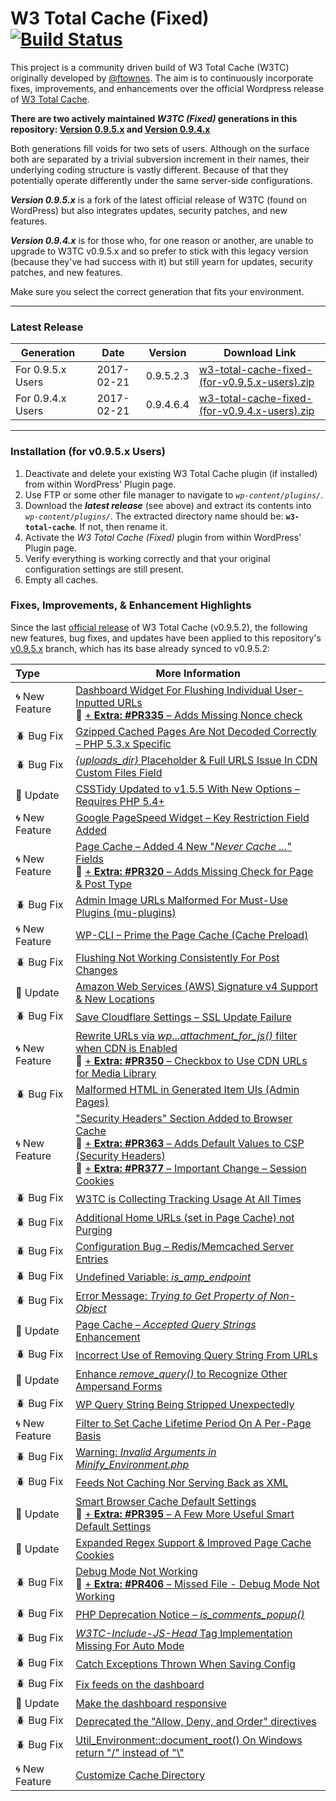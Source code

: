 # W3 Total Cache (Fixed) [![Build Status](https://travis-ci.org/szepeviktor/w3-total-cache-fixed.svg?branch=v0.9.5.x)](https://travis-ci.org/szepeviktor/w3-total-cache-fixed)

This project is a community driven build of W3 Total Cache (W3TC) originally developed by [@ftownes](https://github.com/ftownes).  The aim is to continuously incorporate fixes, improvements, and enhancements over the official Wordpress release of [W3 Total Cache](https://wordpress.org/plugins/w3-total-cache/).

[DONE]: http://i65.tinypic.com/2dbjpn6.png "Feature Integrated"
[PENDING]: http://i68.tinypic.com/25000tw.png "Still Pending"

**There are two actively maintained _W3TC (Fixed)_ generations in this repository: [Version 0.9.5.x](https://github.com/szepeviktor/w3-total-cache-fixed/tree/v0.9.5.x) and [Version 0.9.4.x](https://github.com/szepeviktor/w3-total-cache-fixed/tree/v0.9.4.x)**<br>

Both generations fill voids for two sets of users.  Although on the surface both are separated by a trivial subversion increment in their names, their underlying coding structure is vastly different.  Because of that they potentially operate differently under the same server-side configurations.

**_Version 0.9.5.x_** is a fork of the latest official release of W3TC (found on WordPress) but also integrates updates, security patches, and new features.

**_Version 0.9.4.x_** is for those who, for one reason or another, are unable to upgrade to W3TC v0.9.5.x and so prefer to stick with this legacy version (because they've had success with it) but still yearn for updates, security patches, and new features.

Make sure you select the correct generation that fits your environment.

---

### Latest Release

| Generation    | Date |Version | Download Link
| ------------- |:-------------:|:-----:|-----|
| For 0.9.5.x Users      | 2017-02-21 | 0.9.5.2.3 | [w3-total-cache-fixed-(for-v0.9.5.x-users).zip](https://github.com/szepeviktor/w3-total-cache-fixed/releases/download/0.9.5.2.3/w3-total-cache-fixed-for-v0.9.5.x-users.zip) 
| For 0.9.4.x Users      | 2017-02-21 | 0.9.4.6.4 | [w3-total-cache-fixed-(for-v0.9.4.x-users).zip](https://github.com/szepeviktor/w3-total-cache-fixed/releases/download/0.9.4.6.4/w3-total-cache-fixed-for-v0.9.4.x-users.zip)

---

### Installation (for v0.9.5.x Users)

1. Deactivate and delete your existing W3 Total Cache plugin (if installed) from within WordPress' Plugin page.
1. Use FTP or some other file manager to navigate to _`wp-content/plugins/`_.
1. Download the **_latest release_** (see above) and extract its contents into _`wp-content/plugins/`_. The extracted directory name should be: **`w3-total-cache`**.  If not, then rename it.
1. Activate the _W3 Total Cache (Fixed)_ plugin from within WordPress' Plugin page.
1. Verify everything is working correctly and that your original configuration settings are still present.
1. Empty all caches.

### Fixes, Improvements, & Enhancement Highlights

Since the last [official release](https://wordpress.org/plugins/w3-total-cache/) of W3 Total Cache (v0.9.5.2), the following new features, bug fixes, and updates have been applied to this repository's [v0.9.5.x](https://github.com/szepeviktor/w3-total-cache-fixed/tree/v0.9.5.x) branch, which has its base already synced to v0.9.5.2:

Type | More Information |
:--- | --- |
:cyclone: New Feature | [Dashboard Widget For Flushing Individual User-Inputted URLs](https://github.com/szepeviktor/w3-total-cache-fixed/commit/f098003e8e4b4a3dbc2504b8a47b62205d5f6b9b)<br>:wrench: [+ **Extra: #PR335** &ndash; Adds Missing Nonce check](https://github.com/szepeviktor/w3-total-cache-fixed/pull/335) |
:beetle: Bug Fix | [Gzipped Cached Pages Are Not Decoded Correctly &ndash; PHP 5.3.x Specific](https://github.com/szepeviktor/w3-total-cache-fixed/pull/313) |
:beetle: Bug Fix | [_{uploads_dir}_ Placeholder & Full URLS Issue In CDN Custom Files Field](https://github.com/szepeviktor/w3-total-cache-fixed/pull/316) |
:diamond_shape_with_a_dot_inside: Update | [CSSTidy Updated to v1.5.5 With New Options &ndash; Requires PHP 5.4+](https://github.com/szepeviktor/w3-total-cache-fixed/pull/317) |
:cyclone: New Feature | [Google PageSpeed Widget &ndash; Key Restriction Field Added](https://github.com/szepeviktor/w3-total-cache-fixed/pull/318) |
:cyclone: New Feature | [Page Cache &ndash; Added 4 New "_Never Cache ..._" Fields](https://github.com/szepeviktor/w3-total-cache-fixed/pull/319)<br>:wrench: [+ **Extra: #PR320** &ndash; Adds Missing Check for Page & Post Type](https://github.com/szepeviktor/w3-total-cache-fixed/pull/320) |
:beetle: Bug Fix | [Admin Image URLs Malformed For Must-Use Plugins (mu-plugins)](https://github.com/szepeviktor/w3-total-cache-fixed/pull/322) |
:cyclone: New Feature | [WP-CLI &ndash; Prime the Page Cache (Cache Preload)](https://github.com/szepeviktor/w3-total-cache-fixed/pull/324) |
:beetle: Bug Fix | [Flushing Not Working Consistently For Post Changes](https://github.com/szepeviktor/w3-total-cache-fixed/pull/331) |
:diamond_shape_with_a_dot_inside: Update | [Amazon Web Services (AWS) Signature v4 Support & New Locations](https://github.com/szepeviktor/w3-total-cache-fixed/pull/332) |
:beetle: Bug Fix | [Save Cloudflare Settings &ndash; SSL Update Failure](https://github.com/szepeviktor/w3-total-cache-fixed/pull/334) |
:cyclone: New Feature | [Rewrite URLs via _wp_..._attachment_for_js()_ filter when CDN is Enabled](https://github.com/szepeviktor/w3-total-cache-fixed/pull/336)<br>:wrench: [+ **Extra: #PR350** &ndash; Checkbox to Use CDN URLs for Media Library](https://github.com/szepeviktor/w3-total-cache-fixed/pull/350) |
:beetle: Bug Fix | [Malformed HTML in Generated Item UIs (Admin Pages)](https://github.com/szepeviktor/w3-total-cache-fixed/pull/343) |
:cyclone: New Feature | ["Security Headers" Section Added to Browser Cache](https://github.com/szepeviktor/w3-total-cache-fixed/pull/344)<br>:wrench: [+ **Extra: #PR363** &ndash; Adds Default Values to CSP (Security Headers)](https://github.com/szepeviktor/w3-total-cache-fixed/pull/363)<br>:wrench: [+ **Extra: #PR377** &ndash; Important Change &ndash; Session Cookies](https://github.com/szepeviktor/w3-total-cache-fixed/pull/377) |
:beetle: Bug Fix | [W3TC is Collecting Tracking Usage At All Times](https://github.com/szepeviktor/w3-total-cache-fixed/pull/349) |
:beetle: Bug Fix | [Additional Home URLs (set in Page Cache) not Purging](https://github.com/szepeviktor/w3-total-cache-fixed/pull/357) |
:beetle: Bug Fix | [Configuration Bug &ndash; Redis/Memcached Server Entries](https://github.com/szepeviktor/w3-total-cache-fixed/pull/367) |
:beetle: Bug Fix | [Undefined Variable: _is_amp_endpoint_](https://github.com/szepeviktor/w3-total-cache-fixed/pull/370) |
:beetle: Bug Fix | [Error Message: _Trying to Get Property of Non-Object_](https://github.com/szepeviktor/w3-total-cache-fixed/pull/376) |
:diamond_shape_with_a_dot_inside: Update | [Page Cache &ndash; _Accepted Query Strings_ Enhancement](https://github.com/szepeviktor/w3-total-cache-fixed/pull/380) |
:beetle: Bug Fix | [Incorrect Use of Removing Query String From URLs](https://github.com/szepeviktor/w3-total-cache-fixed/pull/382) |
:diamond_shape_with_a_dot_inside: Update | [Enhance _remove_query()_ to Recognize Other Ampersand Forms](https://github.com/szepeviktor/w3-total-cache-fixed/pull/383) |
:beetle: Bug Fix | [WP Query String Being Stripped Unexpectedly](https://github.com/szepeviktor/w3-total-cache-fixed/pull/384) |
:cyclone: New Feature | [Filter to Set Cache Lifetime Period On A Per-Page Basis](https://github.com/szepeviktor/w3-total-cache-fixed/pull/388) |
:beetle: Bug Fix | [Warning: _Invalid Arguments in Minify_Environment.php_](https://github.com/szepeviktor/w3-total-cache-fixed/pull/389) |
:beetle: Bug Fix | [Feeds Not Caching Nor Serving Back as XML](https://github.com/szepeviktor/w3-total-cache-fixed/pull/393) |
:diamond_shape_with_a_dot_inside: Update | [Smart Browser Cache Default Settings](https://github.com/szepeviktor/w3-total-cache-fixed/pull/394)<br>:wrench: [+ **Extra: #PR395** &ndash; A Few More Useful Smart Default Settings](https://github.com/szepeviktor/w3-total-cache-fixed/pull/395) |
:diamond_shape_with_a_dot_inside: Update | [Expanded Regex Support & Improved Page Cache Cookies](https://github.com/szepeviktor/w3-total-cache-fixed/pull/398) |
:beetle: Bug Fix | [Debug Mode Not Working](https://github.com/szepeviktor/w3-total-cache-fixed/pull/405)<br>:wrench: [+ **Extra: #PR406** &ndash; Missed File - Debug Mode Not Working](https://github.com/szepeviktor/w3-total-cache-fixed/pull/406) |
:beetle: Bug Fix | [PHP Deprecation Notice &ndash; _is_comments_popup()_](https://github.com/szepeviktor/w3-total-cache-fixed/pull/407) |
:beetle: Bug Fix | [_W3TC-Include-JS-Head_ Tag Implementation Missing For Auto Mode](https://github.com/szepeviktor/w3-total-cache-fixed/pull/401) |
:beetle: Bug Fix | [Catch Exceptions Thrown When Saving Config](https://github.com/szepeviktor/w3-total-cache-fixed/pull/408) |
:beetle: Bug Fix | [Fix feeds on the dashboard](https://github.com/szepeviktor/w3-total-cache-fixed/pull/413) |
:diamond_shape_with_a_dot_inside: Update | [Make the dashboard responsive](https://github.com/szepeviktor/w3-total-cache-fixed/pull/414) |
:beetle: Bug Fix | [Deprecated the "Allow, Deny, and Order" directives](https://github.com/szepeviktor/w3-total-cache-fixed/pull/418) |
:beetle: Bug Fix | [Util_Environment::document_root() On Windows return "/" instead of "\\"](https://github.com/szepeviktor/w3-total-cache-fixed/pull/422) |
:cyclone: New Feature | [Customize Cache Directory](https://github.com/szepeviktor/w3-total-cache-fixed/pull/423) |
